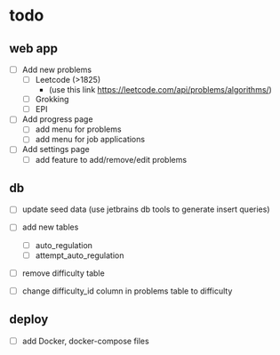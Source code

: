 # todo

## web app

- [ ] Add new problems
    - [ ] Leetcode (>1825)
        - (use this link https://leetcode.com/api/problems/algorithms/)
    - [ ] Grokking
    - [ ] EPI

- [ ] Add progress page
    - [ ] add menu for problems
    - [ ] add menu for job applications

- [ ] Add settings page
    - [ ] add feature to add/remove/edit problems

## db

- [ ] update seed data (use jetbrains db tools to generate insert queries)

- [ ] add new tables
    - [ ] auto_regulation
    - [ ] attempt_auto_regulation

- [ ] remove difficulty table
- [ ] change difficulty_id column in problems table to difficulty

## deploy

- [ ] add Docker, docker-compose files